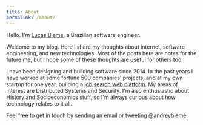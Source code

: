 ```yaml
---
title: About
permalink: /about/
---
```


Hello. I'm [Lucas Bleme](https://www.linkedin.com/in/andreybleme/), a Brazilian software engineer.

Welcome to my blog. Here I share my thoughts about internet, software engineering, and new technologies. Most of the posts here are notes for the future me, but I hope some of these thoughts are useful for others too.

I have been designing and building software since 2014. In the past years I have worked at some fortune 500 companies' projects, and at my own startup for one year, building a [job search web platform](https://vulpi.com.br/). My areas of interest are Distributed Systems and Security. I'm also enthusiastic about History and Socioeconomics stuff, so I'm always curious about how technology relates to it all.

Feel free to get in touch by sending an email or tweeting [@andreybleme](https://twitter.com/andreybleme).
